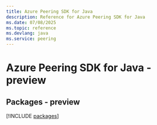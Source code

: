 ```yaml
---
title: Azure Peering SDK for Java
description: Reference for Azure Peering SDK for Java
ms.date: 07/08/2025
ms.topic: reference
ms.devlang: java
ms.service: peering
---
```

# Azure Peering SDK for Java - preview
## Packages - preview
[!INCLUDE [packages](peering-index.md)]